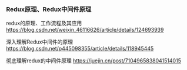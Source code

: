 
### Redux原理、Redux中间件原理

redux的原理、工作流程及其应用 https://blog.csdn.net/weixin_46116626/article/details/124693939

深入理解Redux中间件的原理 https://blog.csdn.net/p445098355/article/details/118945445

彻底理解redux的中间件原理 https://juejin.cn/post/7104965838041514015